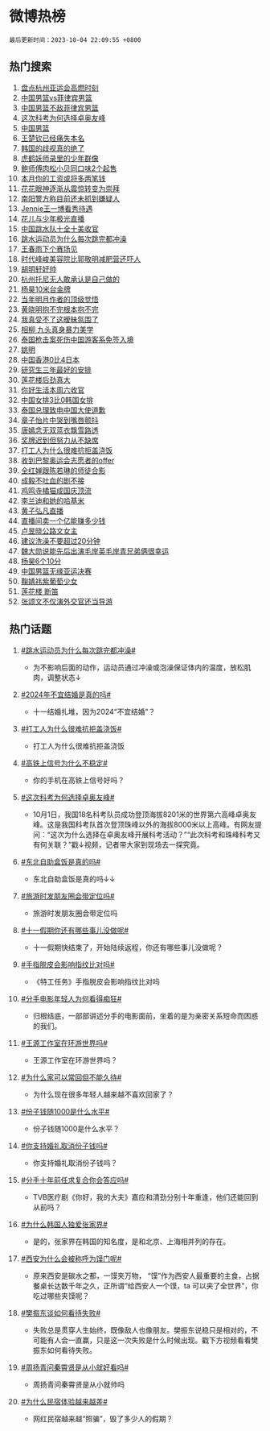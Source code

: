 # 微博热榜

`最后更新时间：2023-10-04 22:09:55 +0800`

## 热门搜索

1. [盘点杭州亚运会高燃时刻](https://m.weibo.cn/search?containerid=100103type%3D1%26t%3D10%26q%3D%23%E7%9B%98%E7%82%B9%E6%9D%AD%E5%B7%9E%E4%BA%9A%E8%BF%90%E4%BC%9A%E9%AB%98%E7%87%83%E6%97%B6%E5%88%BB%23&stream_entry_id=51&isnewpage=1&extparam=seat%3D1%26cate%3D10103%26dgr%3D0%26pos%3D0%26q%3D%2523%25E7%259B%2598%25E7%2582%25B9%25E6%259D%25AD%25E5%25B7%259E%25E4%25BA%259A%25E8%25BF%2590%25E4%25BC%259A%25E9%25AB%2598%25E7%2587%2583%25E6%2597%25B6%25E5%2588%25BB%2523%26c_type%3D51%26filter_type%3Drealtimehot%26stream_entry_id%3D51%26display_time%3D1696428594%26pre_seqid%3D16964285944670816366)
1. [中国男篮vs菲律宾男篮](https://m.weibo.cn/search?containerid=100103type%3D1%26t%3D10%26q%3D%23%E4%B8%AD%E5%9B%BD%E7%94%B7%E7%AF%AEvs%E8%8F%B2%E5%BE%8B%E5%AE%BE%E7%94%B7%E7%AF%AE%23&stream_entry_id=31&isnewpage=1&extparam=seat%3D1%26cate%3D5001%26band_rank%3D1%26pos%3D0%26q%3D%2523%25E4%25B8%25AD%25E5%259B%25BD%25E7%2594%25B7%25E7%25AF%25AEvs%25E8%258F%25B2%25E5%25BE%258B%25E5%25AE%25BE%25E7%2594%25B7%25E7%25AF%25AE%2523%26flag%3D4%26dgr%3D0%26filter_type%3Drealtimehot%26stream_entry_id%3D31%26realpos%3D1%26c_type%3D31%26lcate%3D5001%26display_time%3D1696428594%26pre_seqid%3D16964285944670816366)
1. [中国男篮不敌菲律宾男篮](https://m.weibo.cn/search?containerid=100103type%3D1%26t%3D10%26q%3D%23%E4%B8%AD%E5%9B%BD%E7%94%B7%E7%AF%AE%E4%B8%8D%E6%95%8C%E8%8F%B2%E5%BE%8B%E5%AE%BE%E7%94%B7%E7%AF%AE%23&stream_entry_id=31&isnewpage=1&extparam=seat%3D1%26cate%3D5001%26band_rank%3D2%26pos%3D1%26q%3D%2523%25E4%25B8%25AD%25E5%259B%25BD%25E7%2594%25B7%25E7%25AF%25AE%25E4%25B8%258D%25E6%2595%258C%25E8%258F%25B2%25E5%25BE%258B%25E5%25AE%25BE%25E7%2594%25B7%25E7%25AF%25AE%2523%26flag%3D4%26dgr%3D0%26filter_type%3Drealtimehot%26stream_entry_id%3D31%26realpos%3D2%26c_type%3D31%26lcate%3D5001%26display_time%3D1696428594%26pre_seqid%3D16964285944670816366)
1. [这次科考为何选择卓奥友峰](https://m.weibo.cn/search?containerid=100103type%3D1%26t%3D10%26q%3D%23%E8%BF%99%E6%AC%A1%E7%A7%91%E8%80%83%E4%B8%BA%E4%BD%95%E9%80%89%E6%8B%A9%E5%8D%93%E5%A5%A5%E5%8F%8B%E5%B3%B0%23&stream_entry_id=31&isnewpage=1&extparam=seat%3D1%26cate%3D5001%26band_rank%3D3%26pos%3D2%26q%3D%2523%25E8%25BF%2599%25E6%25AC%25A1%25E7%25A7%2591%25E8%2580%2583%25E4%25B8%25BA%25E4%25BD%2595%25E9%2580%2589%25E6%258B%25A9%25E5%258D%2593%25E5%25A5%25A5%25E5%258F%258B%25E5%25B3%25B0%2523%26flag%3D1%26dgr%3D0%26filter_type%3Drealtimehot%26stream_entry_id%3D31%26realpos%3D3%26c_type%3D31%26lcate%3D5001%26display_time%3D1696428594%26pre_seqid%3D16964285944670816366)
1. [中国男篮](https://m.weibo.cn/search?containerid=100103type%3D1%26t%3D10%26q%3D%23%E4%B8%AD%E5%9B%BD%E7%94%B7%E7%AF%AE%23&stream_entry_id=31&isnewpage=1&extparam=seat%3D1%26cate%3D5001%26band_rank%3D4%26pos%3D3%26q%3D%2523%25E4%25B8%25AD%25E5%259B%25BD%25E7%2594%25B7%25E7%25AF%25AE%2523%26flag%3D1%26dgr%3D0%26filter_type%3Drealtimehot%26stream_entry_id%3D31%26realpos%3D4%26c_type%3D31%26lcate%3D5001%26display_time%3D1696428594%26pre_seqid%3D16964285944670816366)
1. [王楚钦已经痛失本名](https://m.weibo.cn/search?containerid=100103type%3D1%26t%3D10%26q%3D%23%E7%8E%8B%E6%A5%9A%E9%92%A6%E5%B7%B2%E7%BB%8F%E7%97%9B%E5%A4%B1%E6%9C%AC%E5%90%8D%23&stream_entry_id=31&isnewpage=1&extparam=seat%3D1%26cate%3D5001%26band_rank%3D5%26pos%3D4%26q%3D%2523%25E7%258E%258B%25E6%25A5%259A%25E9%2592%25A6%25E5%25B7%25B2%25E7%25BB%258F%25E7%2597%259B%25E5%25A4%25B1%25E6%259C%25AC%25E5%2590%258D%2523%26flag%3D1%26dgr%3D0%26filter_type%3Drealtimehot%26stream_entry_id%3D31%26realpos%3D5%26c_type%3D31%26lcate%3D5001%26display_time%3D1696428594%26pre_seqid%3D16964285944670816366)
1. [韩国的歧视真的绝了](https://m.weibo.cn/search?containerid=100103type%3D1%26t%3D10%26q%3D%23%E9%9F%A9%E5%9B%BD%E7%9A%84%E6%AD%A7%E8%A7%86%E7%9C%9F%E7%9A%84%E7%BB%9D%E4%BA%86%23&stream_entry_id=31&isnewpage=1&extparam=seat%3D1%26cate%3D5001%26band_rank%3D6%26pos%3D5%26q%3D%2523%25E9%259F%25A9%25E5%259B%25BD%25E7%259A%2584%25E6%25AD%25A7%25E8%25A7%2586%25E7%259C%259F%25E7%259A%2584%25E7%25BB%259D%25E4%25BA%2586%2523%26flag%3D1%26dgr%3D0%26filter_type%3Drealtimehot%26stream_entry_id%3D31%26realpos%3D6%26c_type%3D31%26lcate%3D5001%26display_time%3D1696428594%26pre_seqid%3D16964285944670816366)
1. [虎鹤妖师录里的少年群像](https://m.weibo.cn/search?containerid=100103type%3D1%26t%3D10%26q%3D%23%E8%99%8E%E9%B9%A4%E5%A6%96%E5%B8%88%E5%BD%95%E9%87%8C%E7%9A%84%E5%B0%91%E5%B9%B4%E7%BE%A4%E5%83%8F%23&stream_entry_id=31&isnewpage=1&extparam=seat%3D1%26cate%3D5001%26band_rank%3D7%26pos%3D6%26q%3D%2523%25E8%2599%258E%25E9%25B9%25A4%25E5%25A6%2596%25E5%25B8%2588%25E5%25BD%2595%25E9%2587%258C%25E7%259A%2584%25E5%25B0%2591%25E5%25B9%25B4%25E7%25BE%25A4%25E5%2583%258F%2523%26is_ad_pos%3D1%26adid%3D206993%26dgr%3D0%26stream_entry_id%3D31%26filter_type%3Drealtimehot%26c_type%3D31%26lcate%3D5001%26display_time%3D1696428594%26pre_seqid%3D16964285944670816366)
1. [鲍师傅肉松小贝同口味2个起售](https://m.weibo.cn/search?containerid=100103type%3D1%26t%3D10%26q%3D%23%E9%B2%8D%E5%B8%88%E5%82%85%E8%82%89%E6%9D%BE%E5%B0%8F%E8%B4%9D%E5%90%8C%E5%8F%A3%E5%91%B32%E4%B8%AA%E8%B5%B7%E5%94%AE%23&stream_entry_id=31&isnewpage=1&extparam=seat%3D1%26cate%3D5001%26band_rank%3D7%26pos%3D7%26q%3D%2523%25E9%25B2%258D%25E5%25B8%2588%25E5%2582%2585%25E8%2582%2589%25E6%259D%25BE%25E5%25B0%258F%25E8%25B4%259D%25E5%2590%258C%25E5%258F%25A3%25E5%2591%25B32%25E4%25B8%25AA%25E8%25B5%25B7%25E5%2594%25AE%2523%26flag%3D2%26dgr%3D0%26filter_type%3Drealtimehot%26stream_entry_id%3D31%26realpos%3D7%26c_type%3D31%26lcate%3D5001%26display_time%3D1696428594%26pre_seqid%3D16964285944670816366)
1. [本月你的工资或将多两笔钱](https://m.weibo.cn/search?containerid=100103type%3D1%26t%3D10%26q%3D%23%E6%9C%AC%E6%9C%88%E4%BD%A0%E7%9A%84%E5%B7%A5%E8%B5%84%E6%88%96%E5%B0%86%E5%A4%9A%E4%B8%A4%E7%AC%94%E9%92%B1%23&stream_entry_id=31&isnewpage=1&extparam=seat%3D1%26cate%3D5001%26band_rank%3D8%26pos%3D8%26q%3D%2523%25E6%259C%25AC%25E6%259C%2588%25E4%25BD%25A0%25E7%259A%2584%25E5%25B7%25A5%25E8%25B5%2584%25E6%2588%2596%25E5%25B0%2586%25E5%25A4%259A%25E4%25B8%25A4%25E7%25AC%2594%25E9%2592%25B1%2523%26flag%3D16%26dgr%3D0%26filter_type%3Drealtimehot%26stream_entry_id%3D31%26realpos%3D8%26c_type%3D31%26lcate%3D5001%26display_time%3D1696428594%26pre_seqid%3D16964285944670816366)
1. [花花眼神逐渐从震惊转变为崇拜](https://m.weibo.cn/search?containerid=100103type%3D1%26t%3D10%26q%3D%E8%8A%B1%E8%8A%B1%E7%9C%BC%E7%A5%9E%E9%80%90%E6%B8%90%E4%BB%8E%E9%9C%87%E6%83%8A%E8%BD%AC%E5%8F%98%E4%B8%BA%E5%B4%87%E6%8B%9C&stream_entry_id=31&isnewpage=1&extparam=seat%3D1%26cate%3D5001%26band_rank%3D9%26pos%3D9%26q%3D%25E8%258A%25B1%25E8%258A%25B1%25E7%259C%25BC%25E7%25A5%259E%25E9%2580%2590%25E6%25B8%2590%25E4%25BB%258E%25E9%259C%2587%25E6%2583%258A%25E8%25BD%25AC%25E5%258F%2598%25E4%25B8%25BA%25E5%25B4%2587%25E6%258B%259C%26flag%3D1%26dgr%3D0%26filter_type%3Drealtimehot%26stream_entry_id%3D31%26realpos%3D9%26c_type%3D31%26lcate%3D5001%26display_time%3D1696428594%26pre_seqid%3D16964285944670816366)
1. [南阳警方称目前还未抓到嫌疑人](https://m.weibo.cn/search?containerid=100103type%3D1%26t%3D10%26q%3D%23%E5%8D%97%E9%98%B3%E8%AD%A6%E6%96%B9%E7%A7%B0%E7%9B%AE%E5%89%8D%E8%BF%98%E6%9C%AA%E6%8A%93%E5%88%B0%E5%AB%8C%E7%96%91%E4%BA%BA%23&stream_entry_id=31&isnewpage=1&extparam=seat%3D1%26cate%3D5001%26band_rank%3D10%26pos%3D10%26q%3D%2523%25E5%258D%2597%25E9%2598%25B3%25E8%25AD%25A6%25E6%2596%25B9%25E7%25A7%25B0%25E7%259B%25AE%25E5%2589%258D%25E8%25BF%2598%25E6%259C%25AA%25E6%258A%2593%25E5%2588%25B0%25E5%25AB%258C%25E7%2596%2591%25E4%25BA%25BA%2523%26flag%3D0%26dgr%3D0%26filter_type%3Drealtimehot%26stream_entry_id%3D31%26realpos%3D10%26c_type%3D31%26lcate%3D5001%26display_time%3D1696428594%26pre_seqid%3D16964285944670816366)
1. [Jennie王一博看秀待遇](https://m.weibo.cn/search?containerid=100103type%3D1%26t%3D10%26q%3D%23Jennie%E7%8E%8B%E4%B8%80%E5%8D%9A%E7%9C%8B%E7%A7%80%E5%BE%85%E9%81%87%23&stream_entry_id=31&isnewpage=1&extparam=seat%3D1%26cate%3D5001%26band_rank%3D11%26pos%3D11%26q%3D%2523Jennie%25E7%258E%258B%25E4%25B8%2580%25E5%258D%259A%25E7%259C%258B%25E7%25A7%2580%25E5%25BE%2585%25E9%2581%2587%2523%26flag%3D2%26dgr%3D0%26filter_type%3Drealtimehot%26stream_entry_id%3D31%26realpos%3D11%26c_type%3D31%26lcate%3D5001%26display_time%3D1696428594%26pre_seqid%3D16964285944670816366)
1. [花儿与少年极光直播](https://m.weibo.cn/search?containerid=100103type%3D1%26t%3D10%26q%3D%23%E8%8A%B1%E5%84%BF%E4%B8%8E%E5%B0%91%E5%B9%B4%E6%9E%81%E5%85%89%E7%9B%B4%E6%92%AD%23&stream_entry_id=31&isnewpage=1&extparam=seat%3D1%26cate%3D5001%26band_rank%3D12%26pos%3D12%26q%3D%2523%25E8%258A%25B1%25E5%2584%25BF%25E4%25B8%258E%25E5%25B0%2591%25E5%25B9%25B4%25E6%259E%2581%25E5%2585%2589%25E7%259B%25B4%25E6%2592%25AD%2523%26flag%3D1%26dgr%3D0%26filter_type%3Drealtimehot%26stream_entry_id%3D31%26realpos%3D12%26c_type%3D31%26lcate%3D5001%26display_time%3D1696428594%26pre_seqid%3D16964285944670816366)
1. [中国跳水队十全十美收官](https://m.weibo.cn/search?containerid=100103type%3D1%26t%3D10%26q%3D%23%E4%B8%AD%E5%9B%BD%E8%B7%B3%E6%B0%B4%E9%98%9F%E5%8D%81%E5%85%A8%E5%8D%81%E7%BE%8E%E6%94%B6%E5%AE%98%23&stream_entry_id=31&isnewpage=1&extparam=seat%3D1%26cate%3D5001%26band_rank%3D13%26pos%3D13%26q%3D%2523%25E4%25B8%25AD%25E5%259B%25BD%25E8%25B7%25B3%25E6%25B0%25B4%25E9%2598%259F%25E5%258D%2581%25E5%2585%25A8%25E5%258D%2581%25E7%25BE%258E%25E6%2594%25B6%25E5%25AE%2598%2523%26flag%3D1%26dgr%3D0%26filter_type%3Drealtimehot%26stream_entry_id%3D31%26realpos%3D13%26c_type%3D31%26lcate%3D5001%26display_time%3D1696428594%26pre_seqid%3D16964285944670816366)
1. [跳水运动员为什么每次跳完都冲澡](https://m.weibo.cn/search?containerid=100103type%3D1%26t%3D10%26q%3D%23%E8%B7%B3%E6%B0%B4%E8%BF%90%E5%8A%A8%E5%91%98%E4%B8%BA%E4%BB%80%E4%B9%88%E6%AF%8F%E6%AC%A1%E8%B7%B3%E5%AE%8C%E9%83%BD%E5%86%B2%E6%BE%A1%23&stream_entry_id=31&isnewpage=1&extparam=seat%3D1%26cate%3D5001%26band_rank%3D14%26pos%3D14%26q%3D%2523%25E8%25B7%25B3%25E6%25B0%25B4%25E8%25BF%2590%25E5%258A%25A8%25E5%2591%2598%25E4%25B8%25BA%25E4%25BB%2580%25E4%25B9%2588%25E6%25AF%258F%25E6%25AC%25A1%25E8%25B7%25B3%25E5%25AE%258C%25E9%2583%25BD%25E5%2586%25B2%25E6%25BE%25A1%2523%26flag%3D0%26dgr%3D0%26filter_type%3Drealtimehot%26stream_entry_id%3D31%26realpos%3D14%26c_type%3D31%26lcate%3D5001%26display_time%3D1696428594%26pre_seqid%3D16964285944670816366)
1. [王春雨下个赛场见](https://m.weibo.cn/search?containerid=100103type%3D1%26t%3D10%26q%3D%23%E7%8E%8B%E6%98%A5%E9%9B%A8%E4%B8%8B%E4%B8%AA%E8%B5%9B%E5%9C%BA%E8%A7%81%23&stream_entry_id=31&isnewpage=1&extparam=seat%3D1%26cate%3D5001%26band_rank%3D15%26pos%3D15%26q%3D%2523%25E7%258E%258B%25E6%2598%25A5%25E9%259B%25A8%25E4%25B8%258B%25E4%25B8%25AA%25E8%25B5%259B%25E5%259C%25BA%25E8%25A7%2581%2523%26flag%3D0%26adid%3D207013%26dgr%3D0%26filter_type%3Drealtimehot%26stream_entry_id%3D31%26realpos%3D15%26c_type%3D31%26lcate%3D5001%26display_time%3D1696428594%26pre_seqid%3D16964285944670816366)
1. [时代峰峻美容院比郭敬明减肥营还吓人](https://m.weibo.cn/search?containerid=100103type%3D1%26t%3D10%26q%3D%23%E6%97%B6%E4%BB%A3%E5%B3%B0%E5%B3%BB%E7%BE%8E%E5%AE%B9%E9%99%A2%E6%AF%94%E9%83%AD%E6%95%AC%E6%98%8E%E5%87%8F%E8%82%A5%E8%90%A5%E8%BF%98%E5%90%93%E4%BA%BA%23&stream_entry_id=31&isnewpage=1&extparam=seat%3D1%26cate%3D5001%26band_rank%3D16%26pos%3D16%26q%3D%2523%25E6%2597%25B6%25E4%25BB%25A3%25E5%25B3%25B0%25E5%25B3%25BB%25E7%25BE%258E%25E5%25AE%25B9%25E9%2599%25A2%25E6%25AF%2594%25E9%2583%25AD%25E6%2595%25AC%25E6%2598%258E%25E5%2587%258F%25E8%2582%25A5%25E8%2590%25A5%25E8%25BF%2598%25E5%2590%2593%25E4%25BA%25BA%2523%26flag%3D0%26dgr%3D0%26filter_type%3Drealtimehot%26stream_entry_id%3D31%26realpos%3D16%26c_type%3D31%26lcate%3D5001%26display_time%3D1696428594%26pre_seqid%3D16964285944670816366)
1. [胡明轩好帅](https://m.weibo.cn/search?containerid=100103type%3D1%26t%3D10%26q%3D%E8%83%A1%E6%98%8E%E8%BD%A9%E5%A5%BD%E5%B8%85&stream_entry_id=31&isnewpage=1&extparam=seat%3D1%26cate%3D5001%26band_rank%3D17%26pos%3D17%26q%3D%25E8%2583%25A1%25E6%2598%258E%25E8%25BD%25A9%25E5%25A5%25BD%25E5%25B8%2585%26flag%3D1%26dgr%3D0%26filter_type%3Drealtimehot%26stream_entry_id%3D31%26realpos%3D17%26c_type%3D31%26lcate%3D5001%26display_time%3D1696428594%26pre_seqid%3D16964285944670816366)
1. [杭州托尼无人敢承认是自己做的](https://m.weibo.cn/search?containerid=100103type%3D1%26t%3D10%26q%3D%23%E6%9D%AD%E5%B7%9E%E6%89%98%E5%B0%BC%E6%97%A0%E4%BA%BA%E6%95%A2%E6%89%BF%E8%AE%A4%E6%98%AF%E8%87%AA%E5%B7%B1%E5%81%9A%E7%9A%84%23&stream_entry_id=31&isnewpage=1&extparam=seat%3D1%26cate%3D5001%26band_rank%3D18%26pos%3D18%26q%3D%2523%25E6%259D%25AD%25E5%25B7%259E%25E6%2589%2598%25E5%25B0%25BC%25E6%2597%25A0%25E4%25BA%25BA%25E6%2595%25A2%25E6%2589%25BF%25E8%25AE%25A4%25E6%2598%25AF%25E8%2587%25AA%25E5%25B7%25B1%25E5%2581%259A%25E7%259A%2584%2523%26flag%3D1%26dgr%3D0%26filter_type%3Drealtimehot%26stream_entry_id%3D31%26realpos%3D18%26c_type%3D31%26lcate%3D5001%26display_time%3D1696428594%26pre_seqid%3D16964285944670816366)
1. [杨昊10米台金牌](https://m.weibo.cn/search?containerid=100103type%3D1%26t%3D10%26q%3D%23%E6%9D%A8%E6%98%8A10%E7%B1%B3%E5%8F%B0%E9%87%91%E7%89%8C%23&stream_entry_id=31&isnewpage=1&extparam=seat%3D1%26cate%3D5001%26band_rank%3D19%26pos%3D19%26q%3D%2523%25E6%259D%25A8%25E6%2598%258A10%25E7%25B1%25B3%25E5%258F%25B0%25E9%2587%2591%25E7%2589%258C%2523%26flag%3D1%26dgr%3D0%26filter_type%3Drealtimehot%26stream_entry_id%3D31%26realpos%3D19%26c_type%3D31%26lcate%3D5001%26display_time%3D1696428594%26pre_seqid%3D16964285944670816366)
1. [当年明月作者的顶级觉悟](https://m.weibo.cn/search?containerid=100103type%3D1%26t%3D10%26q%3D%E5%BD%93%E5%B9%B4%E6%98%8E%E6%9C%88%E4%BD%9C%E8%80%85%E7%9A%84%E9%A1%B6%E7%BA%A7%E8%A7%89%E6%82%9F&stream_entry_id=31&isnewpage=1&extparam=seat%3D1%26cate%3D5001%26band_rank%3D20%26pos%3D20%26q%3D%25E5%25BD%2593%25E5%25B9%25B4%25E6%2598%258E%25E6%259C%2588%25E4%25BD%259C%25E8%2580%2585%25E7%259A%2584%25E9%25A1%25B6%25E7%25BA%25A7%25E8%25A7%2589%25E6%2582%259F%26flag%3D1%26dgr%3D0%26filter_type%3Drealtimehot%26stream_entry_id%3D31%26realpos%3D20%26c_type%3D31%26lcate%3D5001%26display_time%3D1696428594%26pre_seqid%3D16964285944670816366)
1. [黄晓明抱不完根本抱不完](https://m.weibo.cn/search?containerid=100103type%3D1%26t%3D10%26q%3D%23%E9%BB%84%E6%99%93%E6%98%8E%E6%8A%B1%E4%B8%8D%E5%AE%8C%E6%A0%B9%E6%9C%AC%E6%8A%B1%E4%B8%8D%E5%AE%8C%23&stream_entry_id=31&isnewpage=1&extparam=seat%3D1%26cate%3D5001%26band_rank%3D21%26pos%3D21%26q%3D%2523%25E9%25BB%2584%25E6%2599%2593%25E6%2598%258E%25E6%258A%25B1%25E4%25B8%258D%25E5%25AE%258C%25E6%25A0%25B9%25E6%259C%25AC%25E6%258A%25B1%25E4%25B8%258D%25E5%25AE%258C%2523%26flag%3D2%26dgr%3D0%26filter_type%3Drealtimehot%26stream_entry_id%3D31%26realpos%3D21%26c_type%3D31%26lcate%3D5001%26display_time%3D1696428594%26pre_seqid%3D16964285944670816366)
1. [我真受不了这暧昧氛围了](https://m.weibo.cn/search?containerid=100103type%3D1%26t%3D10%26q%3D%23%E6%88%91%E7%9C%9F%E5%8F%97%E4%B8%8D%E4%BA%86%E8%BF%99%E6%9A%A7%E6%98%A7%E6%B0%9B%E5%9B%B4%E4%BA%86%23&stream_entry_id=31&isnewpage=1&extparam=seat%3D1%26cate%3D5001%26band_rank%3D22%26pos%3D22%26q%3D%2523%25E6%2588%2591%25E7%259C%259F%25E5%258F%2597%25E4%25B8%258D%25E4%25BA%2586%25E8%25BF%2599%25E6%259A%25A7%25E6%2598%25A7%25E6%25B0%259B%25E5%259B%25B4%25E4%25BA%2586%2523%26flag%3D1%26dgr%3D0%26filter_type%3Drealtimehot%26stream_entry_id%3D31%26realpos%3D22%26c_type%3D31%26lcate%3D5001%26display_time%3D1696428594%26pre_seqid%3D16964285944670816366)
1. [相柳 九头真身暴力美学](https://m.weibo.cn/search?containerid=100103type%3D1%26t%3D10%26q%3D%E7%9B%B8%E6%9F%B3+%E4%B9%9D%E5%A4%B4%E7%9C%9F%E8%BA%AB%E6%9A%B4%E5%8A%9B%E7%BE%8E%E5%AD%A6&stream_entry_id=31&isnewpage=1&extparam=seat%3D1%26cate%3D5001%26band_rank%3D23%26pos%3D23%26q%3D%25E7%259B%25B8%25E6%259F%25B3%2520%25E4%25B9%259D%25E5%25A4%25B4%25E7%259C%259F%25E8%25BA%25AB%25E6%259A%25B4%25E5%258A%259B%25E7%25BE%258E%25E5%25AD%25A6%26flag%3D1%26dgr%3D0%26filter_type%3Drealtimehot%26stream_entry_id%3D31%26realpos%3D23%26c_type%3D31%26lcate%3D5001%26display_time%3D1696428594%26pre_seqid%3D16964285944670816366)
1. [泰国枪击案死伤中国游客系免签入境](https://m.weibo.cn/search?containerid=100103type%3D1%26t%3D10%26q%3D%23%E6%B3%B0%E5%9B%BD%E6%9E%AA%E5%87%BB%E6%A1%88%E6%AD%BB%E4%BC%A4%E4%B8%AD%E5%9B%BD%E6%B8%B8%E5%AE%A2%E7%B3%BB%E5%85%8D%E7%AD%BE%E5%85%A5%E5%A2%83%23&stream_entry_id=31&isnewpage=1&extparam=seat%3D1%26cate%3D5001%26band_rank%3D24%26pos%3D24%26q%3D%2523%25E6%25B3%25B0%25E5%259B%25BD%25E6%259E%25AA%25E5%2587%25BB%25E6%25A1%2588%25E6%25AD%25BB%25E4%25BC%25A4%25E4%25B8%25AD%25E5%259B%25BD%25E6%25B8%25B8%25E5%25AE%25A2%25E7%25B3%25BB%25E5%2585%258D%25E7%25AD%25BE%25E5%2585%25A5%25E5%25A2%2583%2523%26flag%3D0%26dgr%3D0%26filter_type%3Drealtimehot%26stream_entry_id%3D31%26realpos%3D24%26c_type%3D31%26lcate%3D5001%26display_time%3D1696428594%26pre_seqid%3D16964285944670816366)
1. [姚明](https://m.weibo.cn/search?containerid=100103type%3D1%26t%3D10%26q%3D%E5%A7%9A%E6%98%8E&stream_entry_id=31&isnewpage=1&extparam=seat%3D1%26cate%3D5001%26band_rank%3D25%26pos%3D25%26q%3D%25E5%25A7%259A%25E6%2598%258E%26flag%3D1%26dgr%3D0%26filter_type%3Drealtimehot%26stream_entry_id%3D31%26realpos%3D25%26c_type%3D31%26lcate%3D5001%26display_time%3D1696428594%26pre_seqid%3D16964285944670816366)
1. [中国香港0比4日本](https://m.weibo.cn/search?containerid=100103type%3D1%26t%3D10%26q%3D%23%E4%B8%AD%E5%9B%BD%E9%A6%99%E6%B8%AF0%E6%AF%944%E6%97%A5%E6%9C%AC%23&stream_entry_id=31&isnewpage=1&extparam=seat%3D1%26cate%3D5001%26band_rank%3D26%26pos%3D26%26q%3D%2523%25E4%25B8%25AD%25E5%259B%25BD%25E9%25A6%2599%25E6%25B8%25AF0%25E6%25AF%25944%25E6%2597%25A5%25E6%259C%25AC%2523%26flag%3D1%26dgr%3D0%26filter_type%3Drealtimehot%26stream_entry_id%3D31%26realpos%3D26%26c_type%3D31%26lcate%3D5001%26display_time%3D1696428594%26pre_seqid%3D16964285944670816366)
1. [研究生三年最好的安排](https://m.weibo.cn/search?containerid=100103type%3D1%26t%3D10%26q%3D%E7%A0%94%E7%A9%B6%E7%94%9F%E4%B8%89%E5%B9%B4%E6%9C%80%E5%A5%BD%E7%9A%84%E5%AE%89%E6%8E%92&stream_entry_id=31&isnewpage=1&extparam=seat%3D1%26cate%3D5001%26band_rank%3D27%26pos%3D27%26q%3D%25E7%25A0%2594%25E7%25A9%25B6%25E7%2594%259F%25E4%25B8%2589%25E5%25B9%25B4%25E6%259C%2580%25E5%25A5%25BD%25E7%259A%2584%25E5%25AE%2589%25E6%258E%2592%26flag%3D0%26dgr%3D0%26filter_type%3Drealtimehot%26stream_entry_id%3D31%26realpos%3D27%26c_type%3D31%26lcate%3D5001%26display_time%3D1696428594%26pre_seqid%3D16964285944670816366)
1. [莲花楼后劲真大](https://m.weibo.cn/search?containerid=100103type%3D1%26t%3D10%26q%3D%23%E8%8E%B2%E8%8A%B1%E6%A5%BC%E5%90%8E%E5%8A%B2%E7%9C%9F%E5%A4%A7%23&stream_entry_id=31&isnewpage=1&extparam=seat%3D1%26cate%3D5001%26band_rank%3D28%26pos%3D28%26q%3D%2523%25E8%258E%25B2%25E8%258A%25B1%25E6%25A5%25BC%25E5%2590%258E%25E5%258A%25B2%25E7%259C%259F%25E5%25A4%25A7%2523%26flag%3D0%26dgr%3D0%26filter_type%3Drealtimehot%26stream_entry_id%3D31%26realpos%3D28%26c_type%3D31%26lcate%3D5001%26display_time%3D1696428594%26pre_seqid%3D16964285944670816366)
1. [你好生活本周六收官](https://m.weibo.cn/search?containerid=100103type%3D1%26t%3D10%26q%3D%23%E4%BD%A0%E5%A5%BD%E7%94%9F%E6%B4%BB%E6%9C%AC%E5%91%A8%E5%85%AD%E6%94%B6%E5%AE%98%23&stream_entry_id=31&isnewpage=1&extparam=seat%3D1%26cate%3D5001%26band_rank%3D29%26pos%3D29%26q%3D%2523%25E4%25BD%25A0%25E5%25A5%25BD%25E7%2594%259F%25E6%25B4%25BB%25E6%259C%25AC%25E5%2591%25A8%25E5%2585%25AD%25E6%2594%25B6%25E5%25AE%2598%2523%26flag%3D1%26dgr%3D0%26filter_type%3Drealtimehot%26stream_entry_id%3D31%26realpos%3D29%26c_type%3D31%26lcate%3D5001%26display_time%3D1696428594%26pre_seqid%3D16964285944670816366)
1. [中国女排3比0韩国女排](https://m.weibo.cn/search?containerid=100103type%3D1%26t%3D10%26q%3D%23%E4%B8%AD%E5%9B%BD%E5%A5%B3%E6%8E%923%E6%AF%940%E9%9F%A9%E5%9B%BD%E5%A5%B3%E6%8E%92%23&stream_entry_id=31&isnewpage=1&extparam=seat%3D1%26cate%3D5001%26band_rank%3D30%26pos%3D30%26q%3D%2523%25E4%25B8%25AD%25E5%259B%25BD%25E5%25A5%25B3%25E6%258E%25923%25E6%25AF%25940%25E9%259F%25A9%25E5%259B%25BD%25E5%25A5%25B3%25E6%258E%2592%2523%26flag%3D1%26dgr%3D0%26filter_type%3Drealtimehot%26stream_entry_id%3D31%26realpos%3D30%26c_type%3D31%26lcate%3D5001%26display_time%3D1696428594%26pre_seqid%3D16964285944670816366)
1. [泰国总理致电中国大使道歉](https://m.weibo.cn/search?containerid=100103type%3D1%26t%3D10%26q%3D%23%E6%B3%B0%E5%9B%BD%E6%80%BB%E7%90%86%E8%87%B4%E7%94%B5%E4%B8%AD%E5%9B%BD%E5%A4%A7%E4%BD%BF%E9%81%93%E6%AD%89%23&stream_entry_id=31&isnewpage=1&extparam=seat%3D1%26cate%3D5001%26band_rank%3D31%26pos%3D31%26q%3D%2523%25E6%25B3%25B0%25E5%259B%25BD%25E6%2580%25BB%25E7%2590%2586%25E8%2587%25B4%25E7%2594%25B5%25E4%25B8%25AD%25E5%259B%25BD%25E5%25A4%25A7%25E4%25BD%25BF%25E9%2581%2593%25E6%25AD%2589%2523%26flag%3D0%26dgr%3D0%26filter_type%3Drealtimehot%26stream_entry_id%3D31%26realpos%3D31%26c_type%3D31%26lcate%3D5001%26display_time%3D1696428594%26pre_seqid%3D16964285944670816366)
1. [章子怡片中哭到嘴唇颤抖](https://m.weibo.cn/search?containerid=100103type%3D1%26t%3D10%26q%3D%23%E7%AB%A0%E5%AD%90%E6%80%A1%E7%89%87%E4%B8%AD%E5%93%AD%E5%88%B0%E5%98%B4%E5%94%87%E9%A2%A4%E6%8A%96%23&stream_entry_id=31&isnewpage=1&extparam=seat%3D1%26cate%3D5001%26band_rank%3D32%26pos%3D32%26q%3D%2523%25E7%25AB%25A0%25E5%25AD%2590%25E6%2580%25A1%25E7%2589%2587%25E4%25B8%25AD%25E5%2593%25AD%25E5%2588%25B0%25E5%2598%25B4%25E5%2594%2587%25E9%25A2%25A4%25E6%258A%2596%2523%26flag%3D1%26dgr%3D0%26filter_type%3Drealtimehot%26stream_entry_id%3D31%26realpos%3D32%26c_type%3D31%26lcate%3D5001%26display_time%3D1696428594%26pre_seqid%3D16964285944670816366)
1. [唐嫣念无双蓝衣飘雪路透](https://m.weibo.cn/search?containerid=100103type%3D1%26t%3D10%26q%3D%23%E5%94%90%E5%AB%A3%E5%BF%B5%E6%97%A0%E5%8F%8C%E8%93%9D%E8%A1%A3%E9%A3%98%E9%9B%AA%E8%B7%AF%E9%80%8F%23&stream_entry_id=31&isnewpage=1&extparam=seat%3D1%26cate%3D5001%26band_rank%3D33%26pos%3D33%26q%3D%2523%25E5%2594%2590%25E5%25AB%25A3%25E5%25BF%25B5%25E6%2597%25A0%25E5%258F%258C%25E8%2593%259D%25E8%25A1%25A3%25E9%25A3%2598%25E9%259B%25AA%25E8%25B7%25AF%25E9%2580%258F%2523%26flag%3D1%26dgr%3D0%26filter_type%3Drealtimehot%26stream_entry_id%3D31%26realpos%3D33%26c_type%3D31%26lcate%3D5001%26display_time%3D1696428594%26pre_seqid%3D16964285944670816366)
1. [奖牌迟到但努力从不缺席](https://m.weibo.cn/search?containerid=100103type%3D1%26t%3D10%26q%3D%23%E5%A5%96%E7%89%8C%E8%BF%9F%E5%88%B0%E4%BD%86%E5%8A%AA%E5%8A%9B%E4%BB%8E%E4%B8%8D%E7%BC%BA%E5%B8%AD%23&stream_entry_id=31&isnewpage=1&extparam=seat%3D1%26cate%3D5001%26band_rank%3D34%26pos%3D34%26q%3D%2523%25E5%25A5%2596%25E7%2589%258C%25E8%25BF%259F%25E5%2588%25B0%25E4%25BD%2586%25E5%258A%25AA%25E5%258A%259B%25E4%25BB%258E%25E4%25B8%258D%25E7%25BC%25BA%25E5%25B8%25AD%2523%26flag%3D0%26adid%3D206982%26dgr%3D0%26filter_type%3Drealtimehot%26stream_entry_id%3D31%26realpos%3D34%26c_type%3D31%26lcate%3D5001%26display_time%3D1696428594%26pre_seqid%3D16964285944670816366)
1. [打工人为什么很难抗拒盖浇饭](https://m.weibo.cn/search?containerid=100103type%3D1%26t%3D10%26q%3D%23%E6%89%93%E5%B7%A5%E4%BA%BA%E4%B8%BA%E4%BB%80%E4%B9%88%E5%BE%88%E9%9A%BE%E6%8A%97%E6%8B%92%E7%9B%96%E6%B5%87%E9%A5%AD%23&stream_entry_id=31&isnewpage=1&extparam=seat%3D1%26cate%3D5001%26band_rank%3D35%26pos%3D35%26q%3D%2523%25E6%2589%2593%25E5%25B7%25A5%25E4%25BA%25BA%25E4%25B8%25BA%25E4%25BB%2580%25E4%25B9%2588%25E5%25BE%2588%25E9%259A%25BE%25E6%258A%2597%25E6%258B%2592%25E7%259B%2596%25E6%25B5%2587%25E9%25A5%25AD%2523%26flag%3D1%26dgr%3D0%26filter_type%3Drealtimehot%26stream_entry_id%3D31%26realpos%3D35%26c_type%3D31%26lcate%3D5001%26display_time%3D1696428594%26pre_seqid%3D16964285944670816366)
1. [收到巴黎奥运会志愿者的offer](https://m.weibo.cn/search?containerid=100103type%3D1%26t%3D10%26q%3D%23%E6%94%B6%E5%88%B0%E5%B7%B4%E9%BB%8E%E5%A5%A5%E8%BF%90%E4%BC%9A%E5%BF%97%E6%84%BF%E8%80%85%E7%9A%84offer%23&stream_entry_id=31&isnewpage=1&extparam=seat%3D1%26cate%3D5001%26band_rank%3D36%26pos%3D36%26q%3D%2523%25E6%2594%25B6%25E5%2588%25B0%25E5%25B7%25B4%25E9%25BB%258E%25E5%25A5%25A5%25E8%25BF%2590%25E4%25BC%259A%25E5%25BF%2597%25E6%2584%25BF%25E8%2580%2585%25E7%259A%2584offer%2523%26flag%3D1%26dgr%3D0%26filter_type%3Drealtimehot%26stream_entry_id%3D31%26realpos%3D36%26c_type%3D31%26lcate%3D5001%26display_time%3D1696428594%26pre_seqid%3D16964285944670816366)
1. [全红婵跟陈若琳的师徒合影](https://m.weibo.cn/search?containerid=100103type%3D1%26t%3D10%26q%3D%23%E5%85%A8%E7%BA%A2%E5%A9%B5%E8%B7%9F%E9%99%88%E8%8B%A5%E7%90%B3%E7%9A%84%E5%B8%88%E5%BE%92%E5%90%88%E5%BD%B1%23&stream_entry_id=31&isnewpage=1&extparam=seat%3D1%26cate%3D5001%26band_rank%3D37%26pos%3D37%26q%3D%2523%25E5%2585%25A8%25E7%25BA%25A2%25E5%25A9%25B5%25E8%25B7%259F%25E9%2599%2588%25E8%258B%25A5%25E7%2590%25B3%25E7%259A%2584%25E5%25B8%2588%25E5%25BE%2592%25E5%2590%2588%25E5%25BD%25B1%2523%26flag%3D0%26dgr%3D0%26filter_type%3Drealtimehot%26stream_entry_id%3D31%26realpos%3D37%26c_type%3D31%26lcate%3D5001%26display_time%3D1696428594%26pre_seqid%3D16964285944670816366)
1. [成毅不吐血的剧不接](https://m.weibo.cn/search?containerid=100103type%3D1%26t%3D10%26q%3D%23%E6%88%90%E6%AF%85%E4%B8%8D%E5%90%90%E8%A1%80%E7%9A%84%E5%89%A7%E4%B8%8D%E6%8E%A5%23&stream_entry_id=31&isnewpage=1&extparam=seat%3D1%26cate%3D5001%26band_rank%3D38%26pos%3D38%26q%3D%2523%25E6%2588%2590%25E6%25AF%2585%25E4%25B8%258D%25E5%2590%2590%25E8%25A1%2580%25E7%259A%2584%25E5%2589%25A7%25E4%25B8%258D%25E6%258E%25A5%2523%26flag%3D0%26dgr%3D0%26filter_type%3Drealtimehot%26stream_entry_id%3D31%26realpos%3D38%26c_type%3D31%26lcate%3D5001%26display_time%3D1696428594%26pre_seqid%3D16964285944670816366)
1. [鸡鸣寺橘猫成国庆顶流](https://m.weibo.cn/search?containerid=100103type%3D1%26t%3D10%26q%3D%23%E9%B8%A1%E9%B8%A3%E5%AF%BA%E6%A9%98%E7%8C%AB%E6%88%90%E5%9B%BD%E5%BA%86%E9%A1%B6%E6%B5%81%23&stream_entry_id=31&isnewpage=1&extparam=seat%3D1%26cate%3D5001%26band_rank%3D39%26pos%3D39%26q%3D%2523%25E9%25B8%25A1%25E9%25B8%25A3%25E5%25AF%25BA%25E6%25A9%2598%25E7%258C%25AB%25E6%2588%2590%25E5%259B%25BD%25E5%25BA%2586%25E9%25A1%25B6%25E6%25B5%2581%2523%26flag%3D0%26dgr%3D0%26filter_type%3Drealtimehot%26stream_entry_id%3D31%26realpos%3D39%26c_type%3D31%26lcate%3D5001%26display_time%3D1696428594%26pre_seqid%3D16964285944670816366)
1. [李兰迪和她的哈基米](https://m.weibo.cn/search?containerid=100103type%3D1%26t%3D10%26q%3D%23%E6%9D%8E%E5%85%B0%E8%BF%AA%E5%92%8C%E5%A5%B9%E7%9A%84%E5%93%88%E5%9F%BA%E7%B1%B3%23&stream_entry_id=31&isnewpage=1&extparam=seat%3D1%26cate%3D5001%26band_rank%3D40%26pos%3D40%26q%3D%2523%25E6%259D%258E%25E5%2585%25B0%25E8%25BF%25AA%25E5%2592%258C%25E5%25A5%25B9%25E7%259A%2584%25E5%2593%2588%25E5%259F%25BA%25E7%25B1%25B3%2523%26flag%3D1%26dgr%3D0%26filter_type%3Drealtimehot%26stream_entry_id%3D31%26realpos%3D40%26c_type%3D31%26lcate%3D5001%26display_time%3D1696428594%26pre_seqid%3D16964285944670816366)
1. [黄子弘凡直播](https://m.weibo.cn/search?containerid=100103type%3D1%26t%3D10%26q%3D%23%E9%BB%84%E5%AD%90%E5%BC%98%E5%87%A1%E7%9B%B4%E6%92%AD%23&stream_entry_id=31&isnewpage=1&extparam=seat%3D1%26cate%3D5001%26band_rank%3D41%26pos%3D41%26q%3D%2523%25E9%25BB%2584%25E5%25AD%2590%25E5%25BC%2598%25E5%2587%25A1%25E7%259B%25B4%25E6%2592%25AD%2523%26flag%3D1%26dgr%3D0%26filter_type%3Drealtimehot%26stream_entry_id%3D31%26realpos%3D41%26c_type%3D31%26lcate%3D5001%26display_time%3D1696428594%26pre_seqid%3D16964285944670816366)
1. [直播间卖一个亿能赚多少钱](https://m.weibo.cn/search?containerid=100103type%3D1%26t%3D10%26q%3D%23%E7%9B%B4%E6%92%AD%E9%97%B4%E5%8D%96%E4%B8%80%E4%B8%AA%E4%BA%BF%E8%83%BD%E8%B5%9A%E5%A4%9A%E5%B0%91%E9%92%B1%23&stream_entry_id=31&isnewpage=1&extparam=seat%3D1%26cate%3D5001%26band_rank%3D42%26pos%3D42%26q%3D%2523%25E7%259B%25B4%25E6%2592%25AD%25E9%2597%25B4%25E5%258D%2596%25E4%25B8%2580%25E4%25B8%25AA%25E4%25BA%25BF%25E8%2583%25BD%25E8%25B5%259A%25E5%25A4%259A%25E5%25B0%2591%25E9%2592%25B1%2523%26flag%3D0%26dgr%3D0%26filter_type%3Drealtimehot%26stream_entry_id%3D31%26realpos%3D42%26c_type%3D31%26lcate%3D5001%26display_time%3D1696428594%26pre_seqid%3D16964285944670816366)
1. [卢昱晓公路文女主](https://m.weibo.cn/search?containerid=100103type%3D1%26t%3D10%26q%3D%23%E5%8D%A2%E6%98%B1%E6%99%93%E5%85%AC%E8%B7%AF%E6%96%87%E5%A5%B3%E4%B8%BB%23&stream_entry_id=31&isnewpage=1&extparam=seat%3D1%26cate%3D5001%26band_rank%3D43%26pos%3D43%26q%3D%2523%25E5%258D%25A2%25E6%2598%25B1%25E6%2599%2593%25E5%2585%25AC%25E8%25B7%25AF%25E6%2596%2587%25E5%25A5%25B3%25E4%25B8%25BB%2523%26flag%3D0%26dgr%3D0%26filter_type%3Drealtimehot%26stream_entry_id%3D31%26realpos%3D43%26c_type%3D31%26lcate%3D5001%26display_time%3D1696428594%26pre_seqid%3D16964285944670816366)
1. [建议洗澡不要超过20分钟](https://m.weibo.cn/search?containerid=100103type%3D1%26t%3D10%26q%3D%23%E5%BB%BA%E8%AE%AE%E6%B4%97%E6%BE%A1%E4%B8%8D%E8%A6%81%E8%B6%85%E8%BF%8720%E5%88%86%E9%92%9F%23&stream_entry_id=31&isnewpage=1&extparam=seat%3D1%26cate%3D5001%26band_rank%3D44%26pos%3D44%26q%3D%2523%25E5%25BB%25BA%25E8%25AE%25AE%25E6%25B4%2597%25E6%25BE%25A1%25E4%25B8%258D%25E8%25A6%2581%25E8%25B6%2585%25E8%25BF%258720%25E5%2588%2586%25E9%2592%259F%2523%26flag%3D0%26dgr%3D0%26filter_type%3Drealtimehot%26stream_entry_id%3D31%26realpos%3D44%26c_type%3D31%26lcate%3D5001%26display_time%3D1696428594%26pre_seqid%3D16964285944670816366)
1. [魏大勋说能先后出演毛岸英毛岸青兄弟俩很幸运](https://m.weibo.cn/search?containerid=100103type%3D1%26t%3D10%26q%3D%23%E9%AD%8F%E5%A4%A7%E5%8B%8B%E8%AF%B4%E8%83%BD%E5%85%88%E5%90%8E%E5%87%BA%E6%BC%94%E6%AF%9B%E5%B2%B8%E8%8B%B1%E6%AF%9B%E5%B2%B8%E9%9D%92%E5%85%84%E5%BC%9F%E4%BF%A9%E5%BE%88%E5%B9%B8%E8%BF%90%23&stream_entry_id=31&isnewpage=1&extparam=seat%3D1%26cate%3D5001%26band_rank%3D45%26pos%3D45%26q%3D%2523%25E9%25AD%258F%25E5%25A4%25A7%25E5%258B%258B%25E8%25AF%25B4%25E8%2583%25BD%25E5%2585%2588%25E5%2590%258E%25E5%2587%25BA%25E6%25BC%2594%25E6%25AF%259B%25E5%25B2%25B8%25E8%258B%25B1%25E6%25AF%259B%25E5%25B2%25B8%25E9%259D%2592%25E5%2585%2584%25E5%25BC%259F%25E4%25BF%25A9%25E5%25BE%2588%25E5%25B9%25B8%25E8%25BF%2590%2523%26flag%3D1%26dgr%3D0%26filter_type%3Drealtimehot%26stream_entry_id%3D31%26realpos%3D45%26c_type%3D31%26lcate%3D5001%26display_time%3D1696428594%26pre_seqid%3D16964285944670816366)
1. [杨昊6个10分](https://m.weibo.cn/search?containerid=100103type%3D1%26t%3D10%26q%3D%23%E6%9D%A8%E6%98%8A6%E4%B8%AA10%E5%88%86%23&stream_entry_id=31&isnewpage=1&extparam=seat%3D1%26cate%3D5001%26band_rank%3D46%26pos%3D46%26q%3D%2523%25E6%259D%25A8%25E6%2598%258A6%25E4%25B8%25AA10%25E5%2588%2586%2523%26flag%3D0%26dgr%3D0%26filter_type%3Drealtimehot%26stream_entry_id%3D31%26realpos%3D46%26c_type%3D31%26lcate%3D5001%26display_time%3D1696428594%26pre_seqid%3D16964285944670816366)
1. [中国男篮无缘亚运决赛](https://m.weibo.cn/search?containerid=100103type%3D1%26t%3D10%26q%3D%23%E4%B8%AD%E5%9B%BD%E7%94%B7%E7%AF%AE%E6%97%A0%E7%BC%98%E4%BA%9A%E8%BF%90%E5%86%B3%E8%B5%9B%23&stream_entry_id=31&isnewpage=1&extparam=seat%3D1%26cate%3D5001%26band_rank%3D47%26pos%3D47%26q%3D%2523%25E4%25B8%25AD%25E5%259B%25BD%25E7%2594%25B7%25E7%25AF%25AE%25E6%2597%25A0%25E7%25BC%2598%25E4%25BA%259A%25E8%25BF%2590%25E5%2586%25B3%25E8%25B5%259B%2523%26flag%3D1%26dgr%3D0%26filter_type%3Drealtimehot%26stream_entry_id%3D31%26realpos%3D47%26c_type%3D31%26lcate%3D5001%26display_time%3D1696428594%26pre_seqid%3D16964285944670816366)
1. [鞠婧祎紫葡萄少女](https://m.weibo.cn/search?containerid=100103type%3D1%26t%3D10%26q%3D%23%E9%9E%A0%E5%A9%A7%E7%A5%8E%E7%B4%AB%E8%91%A1%E8%90%84%E5%B0%91%E5%A5%B3%23&stream_entry_id=31&isnewpage=1&extparam=seat%3D1%26cate%3D5001%26band_rank%3D48%26pos%3D48%26q%3D%2523%25E9%259E%25A0%25E5%25A9%25A7%25E7%25A5%258E%25E7%25B4%25AB%25E8%2591%25A1%25E8%2590%2584%25E5%25B0%2591%25E5%25A5%25B3%2523%26flag%3D0%26dgr%3D0%26filter_type%3Drealtimehot%26stream_entry_id%3D31%26realpos%3D48%26c_type%3D31%26lcate%3D5001%26display_time%3D1696428594%26pre_seqid%3D16964285944670816366)
1. [莲花楼 断笛](https://m.weibo.cn/search?containerid=100103type%3D1%26t%3D10%26q%3D%E8%8E%B2%E8%8A%B1%E6%A5%BC+%E6%96%AD%E7%AC%9B&stream_entry_id=31&isnewpage=1&extparam=seat%3D1%26cate%3D5001%26band_rank%3D49%26pos%3D49%26q%3D%25E8%258E%25B2%25E8%258A%25B1%25E6%25A5%25BC%2520%25E6%2596%25AD%25E7%25AC%259B%26flag%3D0%26dgr%3D0%26filter_type%3Drealtimehot%26stream_entry_id%3D31%26realpos%3D49%26c_type%3D31%26lcate%3D5001%26display_time%3D1696428594%26pre_seqid%3D16964285944670816366)
1. [张颂文不仅演外交官还当导游](https://m.weibo.cn/search?containerid=100103type%3D1%26t%3D10%26q%3D%23%E5%BC%A0%E9%A2%82%E6%96%87%E4%B8%8D%E4%BB%85%E6%BC%94%E5%A4%96%E4%BA%A4%E5%AE%98%E8%BF%98%E5%BD%93%E5%AF%BC%E6%B8%B8%23&stream_entry_id=31&isnewpage=1&extparam=seat%3D1%26cate%3D5001%26band_rank%3D50%26pos%3D50%26q%3D%2523%25E5%25BC%25A0%25E9%25A2%2582%25E6%2596%2587%25E4%25B8%258D%25E4%25BB%2585%25E6%25BC%2594%25E5%25A4%2596%25E4%25BA%25A4%25E5%25AE%2598%25E8%25BF%2598%25E5%25BD%2593%25E5%25AF%25BC%25E6%25B8%25B8%2523%26flag%3D1%26dgr%3D0%26filter_type%3Drealtimehot%26stream_entry_id%3D31%26realpos%3D50%26c_type%3D31%26lcate%3D5001%26display_time%3D1696428594%26pre_seqid%3D16964285944670816366)

## 热门话题

1. [#跳水运动员为什么每次跳完都冲澡#](https://m.weibo.cn/search?containerid=231522type%3D1%26t%3D10%26q%3D%23%E8%B7%B3%E6%B0%B4%E8%BF%90%E5%8A%A8%E5%91%98%E4%B8%BA%E4%BB%80%E4%B9%88%E6%AF%8F%E6%AC%A1%E8%B7%B3%E5%AE%8C%E9%83%BD%E5%86%B2%E6%BE%A1%23&stream_entry_id=128&isnewpage=1&extparam=seat%3D1%26c_type%3D128%26pos%3D1-0-0%26dgr%3D0%26cate%3D5004%26unitid%3D1696414577077%26lcate%3D5004%26display_time%3D1696428595%26pre_seqid%3D169642859551101970149)
    - 为不影响后面的动作，运动员通过冲澡或泡澡保证体内的温度，放松肌肉，调整状态↓

1. [#2024年不宜结婚是真的吗#](https://m.weibo.cn/search?containerid=231522type%3D1%26t%3D10%26q%3D%232024%E5%B9%B4%E4%B8%8D%E5%AE%9C%E7%BB%93%E5%A9%9A%E6%98%AF%E7%9C%9F%E7%9A%84%E5%90%97%23&stream_entry_id=128&isnewpage=1&extparam=seat%3D1%26c_type%3D128%26pos%3D1-0-1%26dgr%3D0%26cate%3D5004%26unitid%3D1696311709538%26lcate%3D5004%26display_time%3D1696428595%26pre_seqid%3D169642859551101970149)
    - 十一结婚扎堆，因为2024“不宜结婚”？

1. [#打工人为什么很难抗拒盖浇饭#](https://m.weibo.cn/search?containerid=231522type%3D1%26t%3D10%26q%3D%23%E6%89%93%E5%B7%A5%E4%BA%BA%E4%B8%BA%E4%BB%80%E4%B9%88%E5%BE%88%E9%9A%BE%E6%8A%97%E6%8B%92%E7%9B%96%E6%B5%87%E9%A5%AD%23&stream_entry_id=128&isnewpage=1&extparam=seat%3D1%26c_type%3D128%26pos%3D1-0-2%26dgr%3D0%26cate%3D5004%26unitid%3D1696422405641%26lcate%3D5004%26display_time%3D1696428595%26pre_seqid%3D169642859551101970149)
    - 打工人为什么很难抗拒盖浇饭

1. [#高铁上信号为什么不稳定#](https://m.weibo.cn/search?containerid=231522type%3D1%26t%3D10%26q%3D%23%E9%AB%98%E9%93%81%E4%B8%8A%E4%BF%A1%E5%8F%B7%E4%B8%BA%E4%BB%80%E4%B9%88%E4%B8%8D%E7%A8%B3%E5%AE%9A%23&stream_entry_id=128&isnewpage=1&extparam=seat%3D1%26c_type%3D128%26pos%3D1-0-3%26dgr%3D0%26cate%3D5004%26unitid%3D1696408299276%26lcate%3D5004%26display_time%3D1696428595%26pre_seqid%3D169642859551101970149)
    - 你的手机在高铁上信号好吗？

1. [#这次科考为何选择卓奥友峰#](https://m.weibo.cn/search?containerid=231522type%3D1%26t%3D10%26q%3D%23%E8%BF%99%E6%AC%A1%E7%A7%91%E8%80%83%E4%B8%BA%E4%BD%95%E9%80%89%E6%8B%A9%E5%8D%93%E5%A5%A5%E5%8F%8B%E5%B3%B0%23&stream_entry_id=128&isnewpage=1&extparam=seat%3D1%26c_type%3D128%26pos%3D1-0-4%26dgr%3D0%26cate%3D5004%26unitid%3D1696389687124%26lcate%3D5004%26display_time%3D1696428595%26pre_seqid%3D169642859551101970149)
    - 10月1日，我国18名科考队员成功登顶海拔8201米的世界第六高峰卓奥友峰。这是我国科考队首次登顶珠峰以外的海拔8000米以上高峰。有网友提问：“这次为什么选择在卓奥友峰开展科考活动？”“此次科考和珠峰科考又有何关联？”戳↓视频，记者带大家到现场去一探究竟。

1. [#东北自助盒饭是真的吗#](https://m.weibo.cn/search?containerid=231522type%3D1%26t%3D10%26q%3D%23%E4%B8%9C%E5%8C%97%E8%87%AA%E5%8A%A9%E7%9B%92%E9%A5%AD%E6%98%AF%E7%9C%9F%E7%9A%84%E5%90%97%23&stream_entry_id=128&isnewpage=1&extparam=seat%3D1%26c_type%3D128%26pos%3D1-0-5%26dgr%3D0%26cate%3D5004%26unitid%3D1696416077134%26lcate%3D5004%26display_time%3D1696428595%26pre_seqid%3D169642859551101970149)
    - 东北自助盒饭是真的吗↓↓

1. [#旅游时发朋友圈会带定位吗#](https://m.weibo.cn/search?containerid=231522type%3D1%26t%3D10%26q%3D%23%E6%97%85%E6%B8%B8%E6%97%B6%E5%8F%91%E6%9C%8B%E5%8F%8B%E5%9C%88%E4%BC%9A%E5%B8%A6%E5%AE%9A%E4%BD%8D%E5%90%97%23&stream_entry_id=128&isnewpage=1&extparam=seat%3D1%26c_type%3D128%26pos%3D1-0-6%26dgr%3D0%26cate%3D5004%26unitid%3D1696375609097%26lcate%3D5004%26display_time%3D1696428595%26pre_seqid%3D169642859551101970149)
    - 旅游时发朋友圈会带定位吗

1. [#十一假期你还有哪些事儿没做呢#](https://m.weibo.cn/search?containerid=231522type%3D1%26t%3D10%26q%3D%23%E5%8D%81%E4%B8%80%E5%81%87%E6%9C%9F%E4%BD%A0%E8%BF%98%E6%9C%89%E5%93%AA%E4%BA%9B%E4%BA%8B%E5%84%BF%E6%B2%A1%E5%81%9A%E5%91%A2%23&stream_entry_id=128&isnewpage=1&extparam=seat%3D1%26c_type%3D128%26pos%3D1-0-7%26dgr%3D0%26cate%3D5004%26unitid%3D1696404690020%26lcate%3D5004%26display_time%3D1696428595%26pre_seqid%3D169642859551101970149)
    - 十一假期快结束了，开始陆续返程，你还有哪些事儿没做呢？  ​​​

1. [#手指脱皮会影响指纹比对吗#](https://m.weibo.cn/search?containerid=231522type%3D1%26t%3D10%26q%3D%23%E6%89%8B%E6%8C%87%E8%84%B1%E7%9A%AE%E4%BC%9A%E5%BD%B1%E5%93%8D%E6%8C%87%E7%BA%B9%E6%AF%94%E5%AF%B9%E5%90%97%23&stream_entry_id=128&isnewpage=1&extparam=seat%3D1%26c_type%3D128%26pos%3D1-0-8%26dgr%3D0%26cate%3D5004%26unitid%3D1696388810434%26lcate%3D5004%26display_time%3D1696428595%26pre_seqid%3D169642859551101970149)
    - 《特工任务》手指脱皮会影响指纹比对吗

1. [#分手电影年轻人为何看得痴狂#](https://m.weibo.cn/search?containerid=231522type%3D1%26t%3D10%26q%3D%23%E5%88%86%E6%89%8B%E7%94%B5%E5%BD%B1%E5%B9%B4%E8%BD%BB%E4%BA%BA%E4%B8%BA%E4%BD%95%E7%9C%8B%E5%BE%97%E7%97%B4%E7%8B%82%23&stream_entry_id=128&isnewpage=1&extparam=seat%3D1%26c_type%3D128%26pos%3D1-0-9%26dgr%3D0%26cate%3D5004%26unitid%3D1696424491365%26lcate%3D5004%26display_time%3D1696428595%26pre_seqid%3D169642859551101970149)
    - 归根结底，一部部讲述分手的电影面前，坐着的是为亲密关系短命而困惑的我们。

1. [#王源工作室在环游世界吗#](https://m.weibo.cn/search?containerid=231522type%3D1%26t%3D10%26q%3D%23%E7%8E%8B%E6%BA%90%E5%B7%A5%E4%BD%9C%E5%AE%A4%E5%9C%A8%E7%8E%AF%E6%B8%B8%E4%B8%96%E7%95%8C%E5%90%97%23&stream_entry_id=128&isnewpage=1&extparam=seat%3D1%26c_type%3D128%26pos%3D1-0-10%26dgr%3D0%26cate%3D5004%26unitid%3D1696311995616%26lcate%3D5004%26display_time%3D1696428595%26pre_seqid%3D169642859551101970149)
    - 王源工作室在环游世界吗？

1. [#为什么家可以常回但不能久待#](https://m.weibo.cn/search?containerid=231522type%3D1%26t%3D10%26q%3D%23%E4%B8%BA%E4%BB%80%E4%B9%88%E5%AE%B6%E5%8F%AF%E4%BB%A5%E5%B8%B8%E5%9B%9E%E4%BD%86%E4%B8%8D%E8%83%BD%E4%B9%85%E5%BE%85%23&stream_entry_id=128&isnewpage=1&extparam=seat%3D1%26c_type%3D128%26pos%3D1-0-11%26dgr%3D0%26cate%3D5004%26unitid%3D1696416684206%26lcate%3D5004%26display_time%3D1696428595%26pre_seqid%3D169642859551101970149)
    - 为什么现在很多年轻人越来越不喜欢回家了？

1. [#份子钱随1000是什么水平#](https://m.weibo.cn/search?containerid=231522type%3D1%26t%3D10%26q%3D%23%E4%BB%BD%E5%AD%90%E9%92%B1%E9%9A%8F1000%E6%98%AF%E4%BB%80%E4%B9%88%E6%B0%B4%E5%B9%B3%23&stream_entry_id=128&isnewpage=1&extparam=seat%3D1%26c_type%3D128%26pos%3D1-0-12%26dgr%3D0%26cate%3D5004%26unitid%3D1696324890031%26lcate%3D5004%26display_time%3D1696428595%26pre_seqid%3D169642859551101970149)
    - 份子钱随1000是什么水平？

1. [#你支持婚礼取消份子钱吗#](https://m.weibo.cn/search?containerid=231522type%3D1%26t%3D10%26q%3D%23%E4%BD%A0%E6%94%AF%E6%8C%81%E5%A9%9A%E7%A4%BC%E5%8F%96%E6%B6%88%E4%BB%BD%E5%AD%90%E9%92%B1%E5%90%97%23&stream_entry_id=128&isnewpage=1&extparam=seat%3D1%26c_type%3D128%26pos%3D1-0-13%26dgr%3D0%26cate%3D5004%26unitid%3D1696334503718%26lcate%3D5004%26display_time%3D1696428595%26pre_seqid%3D169642859551101970149)
    - 你支持婚礼取消份子钱吗？

1. [#分手十年前任求复合你会答应吗#](https://m.weibo.cn/search?containerid=231522type%3D1%26t%3D10%26q%3D%23%E5%88%86%E6%89%8B%E5%8D%81%E5%B9%B4%E5%89%8D%E4%BB%BB%E6%B1%82%E5%A4%8D%E5%90%88%E4%BD%A0%E4%BC%9A%E7%AD%94%E5%BA%94%E5%90%97%23&stream_entry_id=128&isnewpage=1&extparam=seat%3D1%26c_type%3D128%26pos%3D1-0-14%26dgr%3D0%26cate%3D5004%26unitid%3D1696314393124%26lcate%3D5004%26display_time%3D1696428595%26pre_seqid%3D169642859551101970149)
    - TVB医疗剧《你好，我的大夫》嘉应和清劲分别十年重逢，他们还能回到从前吗？

1. [#为什么韩国人独爱张家界#](https://m.weibo.cn/search?containerid=231522type%3D1%26t%3D10%26q%3D%23%E4%B8%BA%E4%BB%80%E4%B9%88%E9%9F%A9%E5%9B%BD%E4%BA%BA%E7%8B%AC%E7%88%B1%E5%BC%A0%E5%AE%B6%E7%95%8C%23&stream_entry_id=128&isnewpage=1&extparam=seat%3D1%26c_type%3D128%26pos%3D1-0-15%26dgr%3D0%26cate%3D5004%26unitid%3D1696326394930%26lcate%3D5004%26display_time%3D1696428595%26pre_seqid%3D169642859551101970149)
    - 是的，张家界在韩国的知名度，是和北京、上海相并列的存在。

1. [#西安为什么会被称呼为馍门呢#](https://m.weibo.cn/search?containerid=231522type%3D1%26t%3D10%26q%3D%23%E8%A5%BF%E5%AE%89%E4%B8%BA%E4%BB%80%E4%B9%88%E4%BC%9A%E8%A2%AB%E7%A7%B0%E5%91%BC%E4%B8%BA%E9%A6%8D%E9%97%A8%E5%91%A2%23&stream_entry_id=128&isnewpage=1&extparam=seat%3D1%26c_type%3D128%26pos%3D1-0-16%26dgr%3D0%26cate%3D5004%26unitid%3D1696339898599%26lcate%3D5004%26display_time%3D1696428595%26pre_seqid%3D169642859551101970149)
    - 原来西安是碳水之都，一馍夹万物， “馍”作为西安人最重要的主食，占据餐桌长达数千年之久，正所谓“给西安人一个馍，ta 可以夹了全世界”，你吃过哪些夹馍呢？

1. [#樊振东谈如何看待失败#](https://m.weibo.cn/search?containerid=231522type%3D1%26t%3D10%26q%3D%23%E6%A8%8A%E6%8C%AF%E4%B8%9C%E8%B0%88%E5%A6%82%E4%BD%95%E7%9C%8B%E5%BE%85%E5%A4%B1%E8%B4%A5%23&stream_entry_id=128&isnewpage=1&extparam=seat%3D1%26c_type%3D128%26pos%3D1-0-17%26dgr%3D0%26cate%3D5004%26unitid%3D1696424500010%26lcate%3D5004%26display_time%3D1696428595%26pre_seqid%3D169642859551101970149)
    - 失败总是贯穿人生始终，既像敌人也像朋友。樊振东说稳只是相对的，不可能有人会一直赢，只是这一次失败是什么时候出现。戳下方视频看看樊振东如何看待失败。

1. [#周扬青问秦霄贤是从小就好看吗#](https://m.weibo.cn/search?containerid=231522type%3D1%26t%3D10%26q%3D%23%E5%91%A8%E6%89%AC%E9%9D%92%E9%97%AE%E7%A7%A6%E9%9C%84%E8%B4%A4%E6%98%AF%E4%BB%8E%E5%B0%8F%E5%B0%B1%E5%A5%BD%E7%9C%8B%E5%90%97%23&stream_entry_id=128&isnewpage=1&extparam=seat%3D1%26c_type%3D128%26pos%3D1-0-18%26dgr%3D0%26cate%3D5004%26unitid%3D1696421511491%26lcate%3D5004%26display_time%3D1696428595%26pre_seqid%3D169642859551101970149)
    - 周扬青问秦霄贤是从小就帅吗

1. [#为什么民宿体验越来越差#](https://m.weibo.cn/search?containerid=231522type%3D1%26t%3D10%26q%3D%23%E4%B8%BA%E4%BB%80%E4%B9%88%E6%B0%91%E5%AE%BF%E4%BD%93%E9%AA%8C%E8%B6%8A%E6%9D%A5%E8%B6%8A%E5%B7%AE%23&stream_entry_id=128&isnewpage=1&extparam=seat%3D1%26c_type%3D128%26pos%3D1-0-19%26dgr%3D0%26cate%3D5004%26unitid%3D1696413384407%26lcate%3D5004%26display_time%3D1696428595%26pre_seqid%3D169642859551101970149)
    - 网红民宿越来越“照骗”，毁了多少人的假期？

